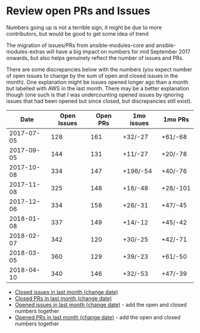 # Review open PRs and Issues

Numbers going up is not a terrible sign, it
might be due to more contributors, but would be
good to get some idea of trend

The migration of issues/PRs from ansible-modules-core and
ansible-modules-extras will have a big impact on numbers
for mid September 2017 onwards, but also helps genuinely reflect
the number of issues and PRs.

There are some discrepancies below with the numbers (you expect
number of open issues to change by the sum of open and closed issues
in the month). One explanation might be issues opened longer ago
than a month but labelled with AWS in the last month. There may
be a better explanation though (one such is that I was undercounting
opened issues by ignoring issues that had been opened but since closed,
but discrepancies still exist).

| Date       | Open Issues | Open PRs | 1mo issues | 1mo PRs |
|------------|-------------|----------|------------|---------|
| 2017-07-05 | 128         | 161      | +32/-27    | +61/-68 |
| 2017-09-05 | 144         | 131      | +11/-27    | +20/-78 |
| 2017-10-08 | 334         | 147      | +196/-54   | +40/-76 |
| 2017-11-08 | 325         | 148      | +16/-48    | +28/-101 |
| 2017-12-06 | 334         | 158      | +26/-31    | +47/-45 |
| 2018-01-08 | 337         | 149      | +14/-12    | +45/-42 |
| 2018-02-07 | 342         | 120      | +30/-25    | +42/-71 |
| 2018-03-05 | 360         | 129      | +39/-23    | +61/-50 |
| 2018-04-10 | 340         | 146      | +32/-53    | +47/-39 |


* [Closed issues in last month (change date)](https://github.com/ansible/ansible/issues?utf8=%E2%9C%93&q=is%3Aissue%20is%3Aclosed%20label%3Aaws%20closed%3A%3E2018-03-10)
* [Closed PRs in last month (change date)](https://github.com/ansible/ansible/issues?utf8=%E2%9C%93&q=is%3Apr%20is%3Aclosed%20label%3Aaws%20closed%3A%3E2018-03-10)
* [Opened issues in last month (change date)](https://github.com/ansible/ansible/issues?utf8=%E2%9C%93&q=is%3Aissue%20is%3Aopen%20label%3Aaws%20created%3A%3E2018-03-10) - add the open and closed numbers together
* [Opened PRs in last month (change date)](https://github.com/ansible/ansible/issues?utf8=%E2%9C%93&q=is%3Apr%20is%3Aopen%20label%3Aaws%20created%3A%3E2018-03-10) - add the open and closed numbers together
